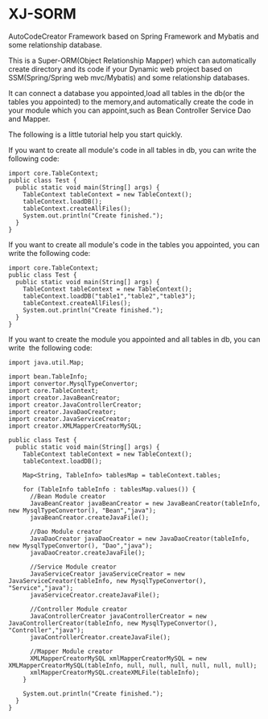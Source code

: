 # XJ-SORM
AutoCodeCreator Framework based on Spring Framework and Mybatis and some relationship database.

This is a Super-ORM(Object Relationship Mapper) which can automatically create directory and its code if your Dynamic web project based on SSM(Spring/Spring web mvc/Mybatis) and some relationship databases.

It can connect a database you appointed,load all tables in the db(or the tables you appointed) to the memory,and automatically create the code in your module which you can appoint,such as Bean Controller Service Dao and Mapper.

The following is a little tutorial help you start quickly.
    
If you want to create all module's code in all tables in db, you can write the following code:

    import core.TableContext;
    public class Test {
      public static void main(String[] args) {
        TableContext tableContext = new TableContext();
        tableContext.loadDB();
        tableContext.createAllFiles();
        System.out.println("Create finished.");
      }
    }
   
   
If you want to create all module's code in the tables you appointed, you can write the following code:

    import core.TableContext;
    public class Test {
      public static void main(String[] args) {
        TableContext tableContext = new TableContext();
        tableContext.loadDB("table1","table2","table3");
        tableContext.createAllFiles();
        System.out.println("Create finished.");
      }
    }

If you want to create the module you appointed and all tables in db, you can write  the following code:

    import java.util.Map;

    import bean.TableInfo;
    import convertor.MysqlTypeConvertor;
    import core.TableContext;
    import creator.JavaBeanCreator;
    import creator.JavaControllerCreator;
    import creator.JavaDaoCreator;
    import creator.JavaServiceCreator;
    import creator.XMLMapperCreatorMySQL;

    public class Test {
      public static void main(String[] args) {
        TableContext tableContext = new TableContext();
        tableContext.loadDB();

        Map<String, TableInfo> tablesMap = tableContext.tables;

        for (TableInfo tableInfo : tablesMap.values()) {
          //Bean Module creator
          JavaBeanCreator javaBeanCreator = new JavaBeanCreator(tableInfo, new MysqlTypeConvertor(), "Bean","java");
          javaBeanCreator.createJavaFile();

          //Dao Module creator
          JavaDaoCreator javaDaoCreator = new JavaDaoCreator(tableInfo, new MysqlTypeConvertor(), "Dao","java");
          javaDaoCreator.createJavaFile();

          //Service Module creator
          JavaServiceCreator javaServiceCreator = new JavaServiceCreator(tableInfo, new MysqlTypeConvertor(), "Service","java");
          javaServiceCreator.createJavaFile();

          //Controller Module creator
          JavaControllerCreator javaControllerCreator = new JavaControllerCreator(tableInfo, new MysqlTypeConvertor(), "Controller","java");
          javaControllerCreator.createJavaFile();

          //Mapper Module creator
          XMLMapperCreatorMySQL xmlMapperCreatorMySQL = new XMLMapperCreatorMySQL(tableInfo, null, null, null, null, null, null);
          xmlMapperCreatorMySQL.createXMLFile(tableInfo);
        }

        System.out.println("Create finished.");
      }
    }
